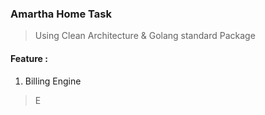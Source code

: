 ### Amartha Home Task
> Using Clean Architecture & Golang standard Package

#### Feature :
1. Billing Engine
> E

